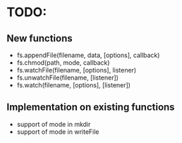 # TODO:

## New functions
- fs.appendFile(filename, data, [options], callback)
- fs.chmod(path, mode, callback)
- fs.watchFile(filename, [options], listener)
- fs.unwatchFile(filename, [listener])
- fs.watch(filename, [options], [listener])

## Implementation on existing functions
- support of mode in mkdir
- support of mode in writeFile
